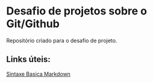 # Desafio de projetos sobre o Git/Github
Repositório criado para o desafio de projeto.

## Links úteis:
[Sintaxe Basica Markdown](https://www.markdownguide.org/basic-syntax/)
